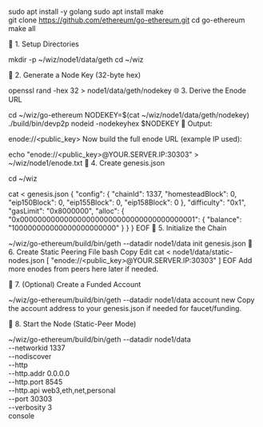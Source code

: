 sudo apt install -y golang
sudo apt install make  
git clone https://github.com/ethereum/go-ethereum.git
cd go-ethereum
make all


📁 1. Setup Directories

mkdir -p ~/wiz/node1/data/geth
cd ~/wiz

🔐 2. Generate a Node Key (32-byte hex)

openssl rand -hex 32 > node1/data/geth/nodekey
🌐 3. Derive the Enode URL

cd ~/wiz/go-ethereum
NODEKEY=$(cat ~/wiz/node1/data/geth/nodekey)
./build/bin/devp2p nodeid -nodekeyhex $NODEKEY
📌 Output:


enode://<public_key>
Now build the full enode URL (example IP used):


echo "enode://<public_key>@YOUR.SERVER.IP:30303" > ~/wiz/node1/enode.txt
🧾 4. Create genesis.json

cd ~/wiz

cat <<EOF > genesis.json
{
  "config": {
    "chainId": 1337,
    "homesteadBlock": 0,
    "eip150Block": 0,
    "eip155Block": 0,
    "eip158Block": 0
  },
  "difficulty": "0x1",
  "gasLimit": "0x8000000",
  "alloc": {
    "0x0000000000000000000000000000000000000001": {
      "balance": "100000000000000000000000"
    }
  }
}
EOF
🧱 5. Initialize the Chain

~/wiz/go-ethereum/build/bin/geth --datadir node1/data init genesis.json
🔗 6. Create Static Peering File
bash
Copy
Edit
cat <<EOF > node1/data/static-nodes.json
[
  "enode://<public_key>@YOUR.SERVER.IP:30303"
]
EOF
Add more enodes from peers here later if needed.

🔑 7. (Optional) Create a Funded Account

~/wiz/go-ethereum/build/bin/geth --datadir node1/data account new
Copy the account address to your genesis.json if needed for faucet/funding.

🚀 8. Start the Node (Static-Peer Mode)

~/wiz/go-ethereum/build/bin/geth --datadir node1/data \
     --networkid 1337 \
     --nodiscover \
     --http \
     --http.addr 0.0.0.0 \
     --http.port 8545 \
     --http.api web3,eth,net,personal \
     --port 30303 \
     --verbosity 3 \
     console
